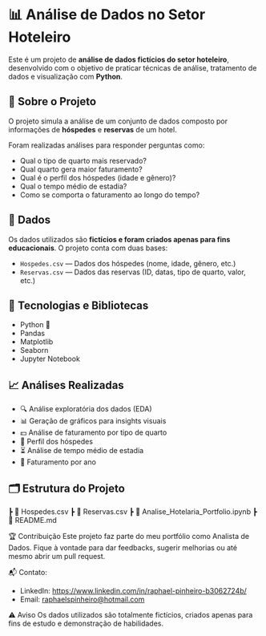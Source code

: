 # 📊 Análise de Dados no Setor Hoteleiro

Este é um projeto de **análise de dados fictícios do setor hoteleiro**, desenvolvido com o objetivo de praticar técnicas de análise, tratamento de dados e visualização com **Python**.

## 🏨 Sobre o Projeto

O projeto simula a análise de um conjunto de dados composto por informações de **hóspedes** e **reservas** de um hotel.

Foram realizadas análises para responder perguntas como:
- Qual o tipo de quarto mais reservado?
- Qual quarto gera maior faturamento?
- Qual é o perfil dos hóspedes (idade e gênero)?
- Qual o tempo médio de estadia?
- Como se comporta o faturamento ao longo do tempo?

## 📑 Dados

Os dados utilizados são **fictícios e foram criados apenas para fins educacionais**. O projeto conta com duas bases:
- `Hospedes.csv` — Dados dos hóspedes (nome, idade, gênero, etc.)
- `Reservas.csv` — Dados das reservas (ID, datas, tipo de quarto, valor, etc.)

## 🚀 Tecnologias e Bibliotecas

- Python 🐍
- Pandas
- Matplotlib
- Seaborn
- Jupyter Notebook

## 📈 Análises Realizadas

- 🔍 Análise exploratória dos dados (EDA)
- 📊 Geração de gráficos para insights visuais
- 💵 Análise de faturamento por tipo de quarto
- 👥 Perfil dos hóspedes
- ⏳ Análise de tempo médio de estadia
- 📅 Faturamento por ano

## 🗂️ Estrutura do Projeto

┣ 📑 Hospedes.csv
┣ 📑 Reservas.csv
┣ 📓 Analise_Hotelaria_Portfolio.ipynb
┣ 📜 README.md

🏆 Contribuição
Este projeto faz parte do meu portfólio como Analista de Dados. Fique à vontade para dar feedbacks, sugerir melhorias ou até mesmo abrir um pull request.

📬 Contato:

- LinkedIn: https://www.linkedin.com/in/raphael-pinheiro-b3062724b/
- Email: raphaelspinheiro@hotmail.com

⚠️ Aviso
Os dados utilizados são totalmente fictícios, criados apenas para fins de estudo e demonstração de habilidades.
